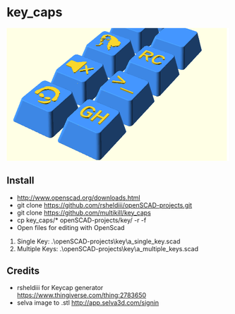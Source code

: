 # key_caps

![example_image](imgs/example_keys.png)

## Install
- http://www.openscad.org/downloads.html
- git clone https://github.com/rsheldiii/openSCAD-projects.git
- git clone https://github.com/multikill/key_caps
- cp key_caps/* openSCAD-projects/key/ -r -f
- Open files for editing with OpenScad
1. Single Key: .\openSCAD-projects\key\a_single_key.scad
2. Multiple Keys: .\openSCAD-projects\key\a_multiple_keys.scad

## Credits
- rsheldiii for Keycap generator https://www.thingiverse.com/thing:2783650
- selva image to .stl http://app.selva3d.com/signin

